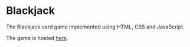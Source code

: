 # Blackjack
The Blackjack card game implemented using HTML, CSS and JavaScript.

The game is hosted [here](https://grace-sodunke.github.io/Blackjack/).
